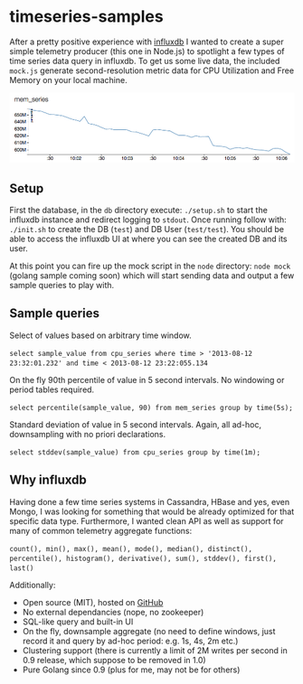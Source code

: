 # timeseries-samples

After a pretty positive experience with [influxdb](http://influxdb.com/) I wanted to create a super simple telemetry producer (this one in Node.js) to spotlight a few types of time series data query in influxdb. To get us some live data, the included `mock.js` generate second-resolution metric data for CPU Utilization and Free Memory on your local machine.

![](./screen_shot.png)

## Setup

First the database, in the `db` directory execute: `./setup.sh` to start the influxdb instance and redirect logging to `stdout`. Once running follow with: `./init.sh` to create the DB (`test`) and DB User (`test/test`). You should be able to access the influxdb UI at [](http://localhost:8083) where you can see the created DB and its user.

At this point you can fire up the mock script in the `node` directory: `node mock` (golang sample coming soon) which will start sending data and output a few sample queries to play with.

## Sample queries

Select of values based on arbitrary time window.

```select sample_value from cpu_series where time > '2013-08-12 23:32:01.232' and time < 2013-08-12 23:22:055.134```

On the fly 90th percentile of value in 5 second intervals. No windowing or period tables required. 

`select percentile(sample_value, 90) from mem_series group by time(5s);`

Standard deviation of value in 5 second intervals. Again, all ad-hoc, downsampling with no priori declarations. 

`select stddev(sample_value) from cpu_series group by time(1m);`


## Why influxdb

Having done a few time series systems in Cassandra, HBase and yes, even Mongo, I was looking for something that would be already optimized for that specific data type. Furthermore, I wanted clean API as well as support for many of common telemetry aggregate functions:

```count(), min(), max(), mean(), mode(), median(), distinct(), percentile(), histogram(), derivative(), sum(), stddev(), first(), last()```

Additionally: 

* Open source (MIT), hosted on [GitHub](https://github.com/influxdb/influxdb/)
* No external dependancies (nope, no zookeeper)
* SQL-like query and built-in UI
* On the fly, downsample aggregate (no need to define windows, just record it and query by ad-hoc period: e.g. 1s, 4s, 2m etc.)
* Clustering support (there is currently a limit of 2M writes per second in 0.9 release, which suppose to be removed in 1.0)
* Pure Golang since 0.9 (plus for me, may not be for others)
